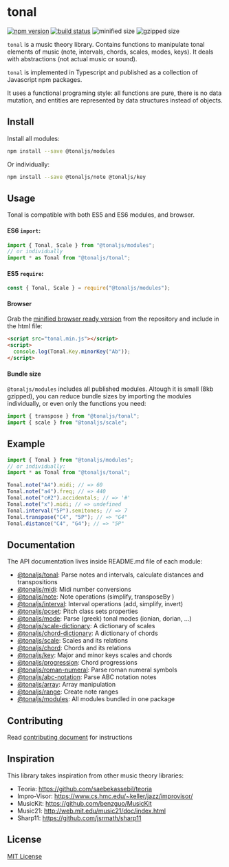# tonal

[![npm version](https://img.shields.io/npm/v/@tonaljs/modules.svg?style=flat-square)](https://www.npmjs.com/package/@tonaljs/modules)
[![build status](https://img.shields.io/travis/tonaljs/tonal?style=flat-square)](http://travis-ci.org/tonaljs/tonal/)
![minified size](https://img.shields.io/badge/minified-23.6kb-blue?style=flat-square)
![gzipped size](https://img.shields.io/badge/gzipped-8.08kb-blue?style=flat-square)

`tonal` is a music theory library. Contains functions to manipulate tonal elements of music (note, intervals, chords, scales, modes, keys). It deals with abstractions (not actual music or sound).

`tonal` is implemented in Typescript and published as a collection of Javascript npm packages.

It uses a functional programing style: all functions are pure, there is no data mutation, and entities are represented by data structures instead of objects.

## Install

Install all modules:

```bash
npm install --save @tonaljs/modules
```

Or individually:

```bash
npm install --save @tonaljs/note @tonaljs/key
```

## Usage

Tonal is compatible with both ES5 and ES6 modules, and browser.

#### ES6 `import`:

```js
import { Tonal, Scale } from "@tonaljs/modules";
// or individually
import * as Tonal from "@tonaljs/tonal";
```

#### ES5 `require`:

```js
const { Tonal, Scale } = require("@tonaljs/modules");
```

#### Browser

Grab the [minified browser ready version](https://raw.githubusercontent.com/tonaljs/tonal/master/packages/modules/browser/tonal.min.js) from the repository and include in the html file:

```html
<script src="tonal.min.js"></script>
<script>
  console.log(Tonal.Key.minorKey("Ab"));
</script>
```

#### Bundle size

`@tonaljs/modules` includes all published modules. Altough it is small (8kb gzipped), you can reduce bundle sizes by importing the modules individually, or even only the functions you need:

```js
import { transpose } from "@tonaljs/tonal";
import { scale } from "@tonaljs/scale";
```

## Example

```js
import { Tonal } from "@tonaljs/modules";
// or individually:
import * as Tonal from "@tonaljs/tonal";

Tonal.note("A4").midi; // => 60
Tonal.note("a4").freq; // => 440
Tonal.note("c#2").accidentals; // => '#'
Tonal.note("x").midi; // => undefined
Tonal.interval("5P").semitones; // => 7
Tonal.transpose("C4", "5P"); // => "G4"
Tonal.distance("C4", "G4"); // => "5P"
```

## Documentation

The API documentation lives inside README.md file of each module:

- [@tonaljs/tonal](/packages/tonal): Parse notes and intervals, calculate distances and transpositions
- [@tonaljs/midi](/packages/midi): Midi number conversions
- [@tonaljs/note](/packages/note): Note operations (simplify, transposeBy )
- [@tonaljs/interval](/packages/interval): Interval operations (add, simplify, invert)
- [@tonaljs/pcset](/packages/pcset): Pitch class sets properties
- [@tonaljs/mode](/packages/mode): Parse (greek) tonal modes (ionian, dorian, ...)
- [@tonaljs/scale-dictionary](/packages/scale-dictionary): A dictionary of scales
- [@tonaljs/chord-dictionary](/packages/chord-dictionary): A dictionary of chords
- [@tonaljs/scale](/packages/scale): Scales and its relations
- [@tonaljs/chord](/packages/chord): Chords and its relations
- [@tonaljs/key](/packages/key): Major and minor keys scales and chords
- [@tonaljs/progression](/packages/progression): Chord progressions
- [@tonaljs/roman-numeral](/packages/roman-numeral): Parse roman numeral symbols
- [@tonaljs/abc-notation](/packages/abc-notation): Parse ABC notation notes
- [@tonaljs/array](/packages/array): Array manipulation
- [@tonaljs/range](/packages/range): Create note ranges
- [@tonaljs/modules](/packages/modules): All modules bundled in one package

## Contributing

Read [contributing document](/docs/CONTRIBUTING.md) for instructions

## Inspiration

This library takes inspiration from other music theory libraries:

- Teoria: https://github.com/saebekassebil/teoria
- Impro-Visor: https://www.cs.hmc.edu/~keller/jazz/improvisor/
- MusicKit: https://github.com/benzguo/MusicKit
- Music21: http://web.mit.edu/music21/doc/index.html
- Sharp11: https://github.com/jsrmath/sharp11

## License

[MIT License](docs/LICENSE)
